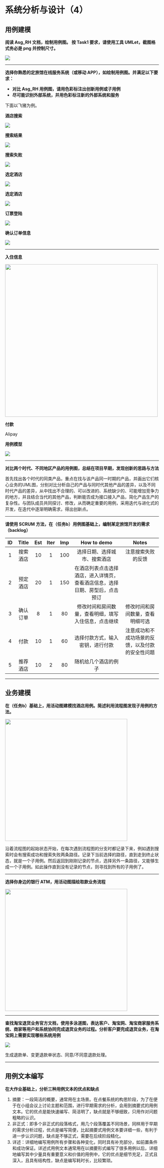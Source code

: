 # 系统分析与设计（4）

## 用例建模

**阅读 Asg_RH 文档，绘制用例图。 按 Task1 要求，请使用工具 UMLet，截图格式务必是 png 并控制尺寸。**

<img src="../resources/picture/Homework3/Asg_RH.png">

------

**选择你熟悉的定旅馆在线服务系统（或移动 APP），如绘制用例图。并满足以下要求：**

- **对比 Asg_RH 用例图，请用色彩标注出创新用例或子用例**
- **尽可能识别外部系统，并用色彩标注新的外部系统和服务**

下面以飞猪为例。

**酒店搜索**

<img src="../resources/picture/Homework3/1-1.png">

**搜索结果**

<img src="../resources/picture/Homework3/1-2.png">

**搜索失败**

<img src="../resources/picture/Homework3/1-3.png">

**选定酒店**

<img src="../resources/picture/Homework3/1-4.png">

**选定酒店**

<img src="../resources/picture/Homework3/1-5.png">

**订票登陆**

<img src="../resources/picture/Homework3/1-6.png">

**确认订单信息**

<img src="../resources/picture/Homework3/1-7.png">

****

**入住信息**

<img src="../resources/picture/Homework3/1-8.png" width="500">

**付款**

Alipay

**用例模型**

<img src="../resources/picture/Homework3/flypig.png">

------

**对比两个时代、不同地区产品的用例图，总结在项目早期，发现创新的思路与方法**

首先找出各个时代的同类产品，重点在找与该产品同一时期的产品，并画出它们核心业务的UML图，分别对比分析自己的产品与同时代其他产品的差异，以及不同时代产品的差异，从中找出不合理的、可以改进的、系统缺少的、可能增加竞争力的地方，并且结合当代的其他产品，判断能否成为接口接入产品，简化产品生产的复杂性。与团队成员共同探讨、修改，从而确定重要的用例，采用迭代与进化式的开发，在迭代中逐渐明确需求，得出创新点。

------

**请使用 SCRUM 方法，在（任务b）用例图基础上，编制某定旅馆开发的需求 （backlog）**

|  ID  |  Title   | Est  | Iter | Imp  |                         How to demo                          |                      Notes                       |
| :--: | :------: | :--: | :--: | :--: | :----------------------------------------------------------: | :----------------------------------------------: |
|  1   | 搜索酒店 |  10  |  1   | 100  |                 选择日期、选择城市、搜索酒店                 |                注意搜索失败的反馈                |
|  2   | 预定酒店 |  20  |  1   | 150  | 在酒店列表点击选择酒店，进入详情页，查看酒店信息，选择日期、房型后，点击预订 |                                                  |
|  3   | 确认订单 |  8   |  1   |  80  |     修改时间和房间数量，查看明细，填写入住信息，点击继续     |         修改时间和房间数量，查看明细可选         |
|  4   |   付款   |  10  |  1   |  60  |               选择付款方式，输入密钥，进行付款               | 注意成功和不成功场景的反馈，以及付款的安全性问题 |
|  5   | 推荐酒店 |  10  |  2   |  80  |                     随机给几个酒店的例子                     |                                                  |

------

## 业务建模

**在（任务b）基础上，用活动图建模找酒店用例。简述利用流程图发现子用例的方法。**

<img src="../resources/picture/Homework3/flypig_model.png" width="400">

沿着流程图的起始状态开始，在每次遇到流程图的分支时都记录下来，例如遇到搜索时会有搜索成功和搜索失败两条路径。记录下当前选择的路径，直到走到终止状态，就是一个子用例。然后返回到刚刚记录的节点，选择另外一条路径，又能够生成一个子用例。如此操作直到没有记录的节点，则寻找到所有的子用例了。

------

**选择你身边的银行 ATM，用活动图描绘取款业务流程**

<img src="../resources/picture/Homework3/ATM.png" width="400">

------

**查找淘宝退货业务官方文档，使用多泳道图，表达客户、淘宝网、淘宝商家服务系统、商家等用户和系统协同完成退货业务的过程。分析客户要完成退货业务，在淘宝网上需要实现哪些系统用例**

<img src="../resources/picture/Homework3/taobaotuihuo.png" >

生成退款单、变更退款单状态、同意/不同意退款处理。

------

## 用例文本编写

**在大作业基础上，分析三种用例文本的优点和缺点**

1. 摘要：一段简洁的概要，通常用在主场景。在点餐系统的构思阶段，为了在便于在小组会议上讨论主题和范围，进行早期需求的分析，会用到摘要式的用例文本。它的优点是能快速编写、简洁明了，缺点就是不够细致，只用作对问题粗略的认识。
2. 非正式：即多个非正式的段落格式，用几个段落覆盖不同场景，同样用于早期的需求分析过程，优点是编写简便，比起摘要式用例文本要详细一些，有利于进一步认识问题，缺点是不够正式，需要在后续阶段精化。
3. 详述：详细地编写用例所有步骤和各种变化，同时具有补充部分，如前置条件和成功保证。详述式用例文本通常用在以摘要形式编写了很多用例以后，详细地编写其中少量具有重要意义和价值的用例中，它的优点是细节充足，正式且深入，且具有结构性，缺点是编写耗时长，比较繁琐。